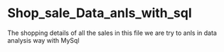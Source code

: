 # Shop_sale_Data_anls_with_sql
The shopping details of all the sales 
in this file we are try to anls in data analysis way with MySql
